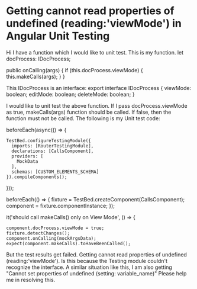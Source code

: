 
# Getting cannot read properties of undefined (reading:'viewMode') in Angular Unit Testing

Hi I have a function which I would like to unit test. This is my function.
let docProcess: IDocProcess;

public onCalling(args) {
    if (this.docProcess.viewMode) {
      this.makeCalls(args);
    }
}

This IDocProcess is an interface:
export interface IDocProcess {
  viewMode: boolean;
  editMode: boolean;
  deleteMode: boolean;
}


I would like to unit test the above function. If I pass docProcess.viewMode as true, makeCalls(args) function should be called. If false, then the function must not be called.
The following is my Unit test code:

 beforeEach(async(() => {

    TestBed.configureTestingModule({
      imports: [RouterTestingModule],
      declarations: [CallsComponent],
      providers: [
        MockData
      ],
      schemas: [CUSTOM_ELEMENTS_SCHEMA]
    }).compileComponents();
  }));


  beforeEach(() => {
    fixture = TestBed.createComponent(CallsComponent);
    component = fixture.componentInstance;
  });


  it('should call makeCalls() only on View Mode', () => {
    
    component.docProcess.viewMode = true;
    fixture.detectChanges();
    component.onCalling(mockArgsData);    
    expect(component.makeCalls).toHaveBeenCalled();


But the test results get failed. Getting cannot read properties of undefined (reading:'viewMode').
Is this because the Testing module couldn't recognize the interface. A similar situation like this, I am also getting "Cannot set properties of undefined (setting: variable_name)"
Please help me in resolving this.


        